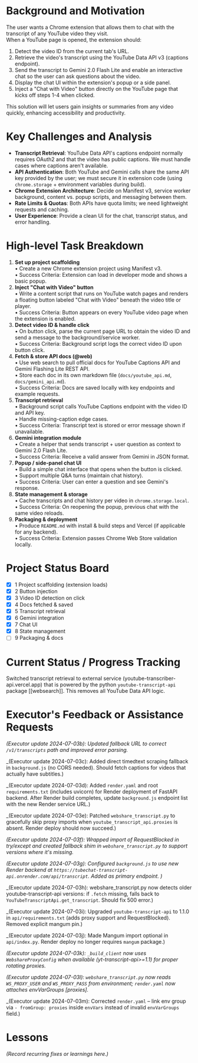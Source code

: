 # Background and Motivation
The user wants a Chrome extension that allows them to chat with the transcript of any YouTube video they visit.  
When a YouTube page is opened, the extension should:
1. Detect the video ID from the current tab's URL.  
2. Retrieve the video's transcript using the YouTube Data API v3 (captions endpoint).  
3. Send the transcript to Gemini 2.0 Flash Lite and enable an interactive chat so the user can ask questions about the video.  
4. Display the chat UI within the extension's popup or a side panel.  
5. Inject a "Chat with Video" button directly on the YouTube page that kicks off steps 1-4 when clicked.

This solution will let users gain insights or summaries from any video quickly, enhancing accessibility and productivity.

# Key Challenges and Analysis
- **Transcript Retrieval**: YouTube Data API's captions endpoint normally requires OAuth2 and that the video has public captions. We must handle cases where captions aren't available.  
- **API Authentication**: Both YouTube and Gemini calls share the same API key provided by the user; we must secure it in extension code (using `chrome.storage` + environment variables during build).  
- **Chrome Extension Architecture**: Decide on Manifest v3, service worker background, content vs. popup scripts, and messaging between them.  
- **Rate Limits & Quotas**: Both APIs have quota limits; we need lightweight requests and caching.
- **User Experience**: Provide a clean UI for the chat, transcript status, and error handling.  

# High-level Task Breakdown
1. **Set up project scaffolding**  
   • Create a new Chrome extension project using Manifest v3.  
   • Success Criteria: Extension can load in developer mode and shows a basic popup.
2. **Inject "Chat with Video" button**  
   • Write a content script that runs on YouTube watch pages and renders a floating button labeled "Chat with Video" beneath the video title or player.  
   • Success Criteria: Button appears on every YouTube video page when the extension is enabled.
3. **Detect video ID & handle click**  
   • On button click, parse the current page URL to obtain the video ID and send a message to the background/service worker.  
   • Success Criteria: Background script logs the correct video ID upon button click.
4. **Fetch & store API docs (@web)**  
   • Use web search to pull official docs for YouTube Captions API and Gemini Flashing Lite REST API.  
   • Store each doc in its own markdown file (`docs/youtube_api.md`, `docs/gemini_api.md`).  
   • Success Criteria: Docs are saved locally with key endpoints and example requests.
5. **Transcript retrieval**  
   • Background script calls YouTube Captions endpoint with the video ID and API key.  
   • Handle missing-caption edge cases.  
   • Success Criteria: Transcript text is stored or error message shown if unavailable.
6. **Gemini integration module**  
   • Create a helper that sends transcript + user question as context to Gemini 2.0 Flash Lite.  
   • Success Criteria: Receive a valid answer from Gemini in JSON format.
7. **Popup / side-panel chat UI**  
   • Build a simple chat interface that opens when the button is clicked.  
   • Support multiple Q&A turns (maintain chat history).  
   • Success Criteria: User can enter a question and see Gemini's response.
8. **State management & storage**  
   • Cache transcripts and chat history per video in `chrome.storage.local`.  
   • Success Criteria: On reopening the popup, previous chat with the same video reloads.
9. **Packaging & deployment**  
   • Produce `README.md` with install & build steps and Vercel (if applicable for any backend).  
   • Success Criteria: Extension passes Chrome Web Store validation locally.

# Project Status Board
- [x] 1 Project scaffolding (extension loads)  
- [x] 2 Button injection  
- [x] 3 Video ID detection on click  
- [x] 4 Docs fetched & saved  
- [x] 5 Transcript retrieval  
- [x] 6 Gemini integration  
- [x] 7 Chat UI  
- [x] 8 State management  
- [ ] 9 Packaging & docs

# Current Status / Progress Tracking
Switched transcript retrieval to external service (youtube-transcriber-api.vercel.app) that is powered by the python `youtube-transcript-api` package [[websearch]]. This removes all YouTube Data API logic.

# Executor's Feedback or Assistance Requests
_(Executor update 2024-07-03b): Updated fallback URL to correct `/v1/transcripts` path and improved error parsing._

_(Executor update 2024-07-03c): Added direct timedtext scraping fallback in `background.js` (no CORS needed). Should fetch captions for videos that actually have subtitles.)

_(Executor update 2024-07-03d): Added `render.yaml` and root `requirements.txt` (includes uvicorn) for Render deployment of FastAPI backend. After Render build completes, update `background.js` endpoint list with the new Render service URL.)

_(Executor update 2024-07-03e): Patched `webshare_transcript.py` to gracefully skip proxy imports when `youtube_transcript_api.proxies` is absent. Render deploy should now succeed.)

_(Executor update 2024-07-03f): Wrapped import of RequestBlocked in try/except and created fallback shim in `webshare_transcript.py` to support versions where it's missing._

_(Executor update 2024-07-03g): Configured `background.js` to use new Render backend at `https://tubechat-transcript-api.onrender.com/api/transcript`. Added as primary endpoint.
)_

_(Executor update 2024-07-03h): webshare_transcript.py now detects older youtube-transcript-api versions: if `.fetch` missing, falls back to `YouTubeTranscriptApi.get_transcript`. Should fix 500 error.)

_(Executor update 2024-07-03i): Upgraded `youtube-transcript-api` to 1.1.0 in `api/requirements.txt` (adds proxy support and RequestBlocked). Removed explicit mangum pin.)

_(Executor update 2024-07-03j): Made Mangum import optional in `api/index.py`. Render deploy no longer requires `mangum` package.)

_(Executor update 2024-07-03k): `_build_client` now uses `WebshareProxyConfig` when available (yt-transcript-api>=1.1) for proper rotating proxies._

_(Executor update 2024-07-03l): `webshare_transcript.py` now reads `WS_PROXY_USER` and `WS_PROXY_PASS` from environment; `render.yaml` now attaches envVarGroups [proxies]._

_(Executor update 2024-07-03m): Corrected `render.yaml` – link env group via `- fromGroup: proxies` inside `envVars` instead of invalid `envVarGroups` field.)

# Lessons
_(Record recurring fixes or learnings here.)_ 